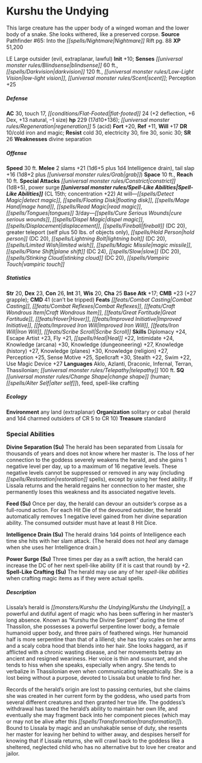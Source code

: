 ﻿---
cssclass: [monsters]
title1: Kurshu the Undying
desc_short: This large creature has the upper body of a winged woman and the lower
  body of a snake. She looks withered, like a preserved corpse.
title2: Kurshu the Undying
CR: 15
sources:
- name: 'Pathfinder #65: Into the Nightmare Rift'
  page: 88
  link: http://paizo.com/products/btpy8tdh?Pathfinder-Adventure-Path-65-Into-the-Nightmare-Rift
XP: 51200
alignment: LE
size: Large
type: outsider
subtypes:
- evil
- extraplanar
- lawful
initiative:
  bonus: 10
senses:
  blindsense: 60
  darkvision: 120
  low-light vision: true
  scent: true
AC:
  AC: 30
  touch: 17
  flat_footed: 24
  components:
    deflection: 2
    dex: 6
    natural: 13
    size: -1
HP:
  HP: 229
  long: 17d10+136
  regeneration: 5
  regeneration_weakness: acid
saves:
  fort: 20
  ref: 11
  will: 17
DR:
- amount: 10
  weakness: cold iron and magic
resistances:
  cold: 30
  electricity: 30
  fire: 30
  sonic: 30
SR: 26
weaknesses:
- divine separation
speeds:
  base: 30
attacks:
  melee:
  - - text: 2 slams +21 (1d6+5 plus 1d4 Intelligence drain)
      entries:
      - - damage: 1d6+5
        - damage: 1d4
          type: Intelligence drain
      count: 2
      attack: slams
      bonus:
      - 21
    - text: tail slap +16 (1d8+2 plus grab)
      entries:
      - - damage: 1d8+2
        - effect: grab
      attack: tail slap
      bonus:
      - 16
  special:
  - constrict (1d8+5)
  - power surge
space: 10
reach: 10
spell_like_abilities:
  entries:
  - name: detect magic
    source: default
    freq: At will
  - name: floating disk
    source: default
    freq: At will
  - name: mage hand
    source: default
    freq: At will
  - name: read magic
    source: default
    freq: At will
  - name: tongues
    source: default
    freq: At will
  - name: cure serious wounds
    source: default
    freq: 3/day
  - name: dispel magic
    source: default
    freq: 3/day
  - name: displacement
    source: default
    freq: 3/day
  - name: fireball
    source: default
    freq: 3/day
    DC: 20
  - name: greater teleport
    source: default
    freq: 3/day
    other: self plus 50 lbs. of objects only
  - name: hold person
    source: default
    freq: 3/day
    DC: 20
  - name: lightning bolt
    source: default
    freq: 3/day
    DC: 20
  - name: limited wish
    source: default
    freq: 3/day
  - name: magic missile
    source: default
    freq: 3/day
  - name: plane shift
    source: default
    freq: 3/day
    DC: 24
  - name: slow
    source: default
    freq: 3/day
    DC: 20
  - name: stinking cloud
    source: default
    freq: 3/day
    DC: 20
  - name: vampiric touch
    source: default
    freq: 3/day
  sources:
  - name: default
    CL: 15
    concentration: 22
ability_scores:
  STR: 20
  DEX: 23
  CON: 26
  INT: 31
  WIS: 20
  CHA: 25
BAB: 17
CMB: 23
CMB_other: +27 grapple
CMD: 41
CMD_other: can't be tripped
feats:
- name: Combat Casting
- name: Combat Reflexes
- name: Craft Wondrous Item
- name: Great Fortitude
- name: Hover
- name: Improved Initiative
- name: Improved Iron Will
- name: Iron Will
- name: Scribe Scroll
skills:
  Diplomacy: 24
  Escape Artist: 23
  Fly: 21
  Heal: 22
  Intimidate: 24
  Knowledge (arcana): 30
  Knowledge (dungeoneering): 27
  Knowledge (history): 27
  Knowledge (planes): 30
  Knowledge (religion): 27
  Perception: 25
  Sense Motive: 25
  Spellcraft: 30
  Stealth: 22
  Swim: 22
  Use Magic Device: 27
languages:
- Aklo
- Azlanti
- Draconic
- Infernal
- Terran
- Thassilonian
- telepathy 100 ft.
special_qualities:
- change shape (human; alter self)
- feed
- spell-like crafting
ecology:
  environment: any land (extraplanar)
  organization: solitary or cabal (herald and 1d4 charmed outsiders of CR 5 to CR
    10)
  treasure_type: standard
special_abilities:
  Divine Separation (Su): The herald has been separated from Lissala for thousands
    of years and does not know where her master is. The loss of her connection to
    the goddess severely weakens the herald, and she gains 1 negative level per day,
    up to a maximum of 16 negative levels. These negative levels cannot be suppressed
    or removed in any way (including restoration spells), except by using her feed
    ability. If Lissala returns and the herald regains her connection to her master,
    she permanently loses this weakness and its associated negative levels.
  Feed (Su): Once per day, the herald can devour an outsider's corpse as a full-round
    action. For each Hit Die of the devoured outsider, the herald automatically removes
    1 negative level gained from her divine separation ability. The consumed outsider
    must have at least 8 Hit Dice.
  Intelligence Drain (Su): The herald drains 1d4 points of Intelligence each time
    she hits with her slam attack. (The herald does not heal any damage when she uses
    her Intelligence drain.)
  Power Surge (Su): Three times per day as a swift action, the herald can increase
    the DC of her next spell-like ability (if it is cast that round) by +2.
  Spell-Like Crafting (Su): The herald may use any of her spell-like abilities when
    crafting magic items as if they were actual spells.
desc_long: |-
  Lissala's herald is Kurshu the Undying, a powerful and dutiful agent of magic who has been suffering in her master's long absence. Known as “Kurshu the Divine Serpent” during the time of Thassilon, she possesses a powerful serpentine lower body, a female humanoid upper body, and three pairs of feathered wings. Her humanoid half is more serpentine than that of a lillend; she has tiny scales on her arms and a scaly cobra hood that blends into her hair. She looks haggard, as if afflicted with a chronic wasting disease, and her movements betray an ancient and resigned weariness. Her voice is thin and susurrant, and she tends to hiss when she speaks, especially when angry. She tends to verbalize in Thassilonian even when communicating telepathically. She is a lost being without a purpose, devoted to Lissala but unable to find her.

  Records of the herald's origin are lost to passing centuries, but she claims she was created in her current form by the goddess, who used parts from several different creatures and then granted her true life. The goddess's withdrawal has taxed the herald's ability to maintain her own life, and eventually she may fragment back into her component pieces (which may or may not be alive after this transformation). Bound to Lissala by magic and an unshakable sense of duty, she resents her master for leaving her behind to wither away, and despises herself for knowing that if Lissala returns, she will crawl back to the goddess like a sheltered, neglected child who has no alternative but to love her creator and jailor.

---

# Kurshu the Undying
This large creature has the upper body of a winged woman and the lower body of a snake. She looks withered, like a preserved corpse.
**Source** Pathfinder #65: Into the _[[spells/Nightmare|Nightmare]]_ Rift pg. 88
**XP** 51,200

LE Large outsider (evil, extraplanar, lawful)
**Init** +10; **Senses** _[[universal monster rules/Blindsense|blindsense]]_ 60 ft., _[[spells/Darkvision|darkvision]]_ 120 ft., _[[universal monster rules/Low-Light Vision|low-light vision]]_, _[[universal monster rules/Scent|scent]]_; Perception +25

##### Defense

**AC** 30, touch 17, _[[conditions/Flat-Footed|flat-footed]]_ 24 (+2 deflection, +6 Dex, +13 natural, –1 size)
**hp** 229 (17d10+136); _[[universal monster rules/Regeneration|regeneration]]_ 5 (acid)
**Fort** +20, **Ref** +11, **Will** +17
**DR** 10/cold iron and magic; **Resist** cold 30, electricity 30, fire 30, sonic 30; **SR** 26
**Weaknesses** divine separation

##### Offense
**Speed** 30 ft.
**Melee** 2 slams +21 (1d6+5 plus 1d4 Intelligence drain), tail slap +16 (1d8+2 plus _[[universal monster rules/Grab|grab]]_)
**Space** 10 ft., **Reach** 10 ft.
**Special Attacks** _[[universal monster rules/Constrict|constrict]]_ (1d8+5), power surge
**_[[universal monster rules/Spell-Like Abilities|Spell-Like Abilities]]_** (CL 15th; concentration +22)
At will—_[[spells/Detect Magic|detect magic]]_, _[[spells/Floating Disk|floating disk]]_, _[[spells/Mage Hand|mage hand]]_, _[[spells/Read Magic|read magic]]_, _[[spells/Tongues|tongues]]_
3/day—_[[spells/Cure Serious Wounds|cure serious wounds]]_, _[[spells/Dispel Magic|dispel magic]]_, _[[spells/Displacement|displacement]]_, _[[spells/Fireball|fireball]]_ (DC 20), greater teleport (self plus 50 lbs. of objects only), _[[spells/Hold Person|hold person]]_ (DC 20), _[[spells/Lightning Bolt|lightning bolt]]_ (DC 20), _[[spells/Limited Wish|limited wish]]_, _[[spells/Magic Missile|magic missile]]_, _[[spells/Plane Shift|plane shift]]_ (DC 24), _[[spells/Slow|slow]]_ (DC 20), _[[spells/Stinking Cloud|stinking cloud]]_ (DC 20), _[[spells/Vampiric Touch|vampiric touch]]_

##### Statistics
**Str** 20, **Dex** 23, **Con** 26, **Int** 31, **Wis** 20, **Cha** 25
**Base Atk** +17; **CMB** +23 (+27 grapple); **CMD** 41 (can’t be tripped)
**Feats** _[[feats/Combat Casting|Combat Casting]]_, _[[feats/Combat Reflexes|Combat Reflexes]]_, _[[feats/Craft Wondrous Item|Craft Wondrous Item]]_, _[[feats/Great Fortitude|Great Fortitude]]_, _[[feats/Hover|Hover]]_, _[[feats/Improved Initiative|Improved Initiative]]_, _[[feats/Improved Iron Will|Improved Iron Will]]_, _[[feats/Iron Will|Iron Will]]_, _[[feats/Scribe Scroll|Scribe Scroll]]_
**Skills** Diplomacy +24, Escape Artist +23, Fly +21, _[[spells/Heal|Heal]]_ +22, Intimidate +24, Knowledge (arcana) +30, Knowledge (dungeoneering) +27, Knowledge (history) +27, Knowledge (planes) +30, Knowledge (religion) +27, Perception +25, Sense Motive +25, Spellcraft +30, Stealth +22, Swim +22, Use Magic Device +27
**Languages** Aklo, Azlanti, Draconic, Infernal, Terran, Thassilonian; _[[universal monster rules/Telepathy|telepathy]]_ 100 ft.
**SQ** _[[universal monster rules/Change Shape|change shape]]_ (human; _[[spells/Alter Self|alter self]]_), feed, spell-like crafting

##### Ecology

**Environment** any land (extraplanar)
**Organization** solitary or cabal (herald and 1d4 charmed outsiders of CR 5 to CR 10)
**Treasure** standard

### Special Abilities

**Divine Separation (Su)** The herald has been separated from Lissala for thousands of years and does not know where her master is. The loss of her connection to the goddess severely weakens the herald, and she gains 1 negative level per day, up to a maximum of 16 negative levels. These negative levels cannot be suppressed or removed in any way (including _[[spells/Restoration|restoration]]_ spells), except by using her feed ability. If Lissala returns and the herald regains her connection to her master, she permanently loses this weakness and its associated negative levels.

**Feed (Su)** Once per day, the herald can devour an outsider’s corpse as a full-round action. For each Hit Die of the devoured outsider, the herald automatically removes 1 negative level gained from her divine separation ability. The consumed outsider must have at least 8 Hit Dice.

**Intelligence Drain (Su)** The herald drains 1d4 points of Intelligence each time she hits with her slam attack. (The herald does not _heal_ any damage when she uses her Intelligence drain.)

**Power Surge (Su)** Three times per day as a swift action, the herald can increase the DC of her next spell-like ability (if it is cast that round) by +2.
**Spell-Like Crafting (Su)** The herald may use any of her _spell-like abilities_ when crafting magic items as if they were actual spells.

##### Description

Lissala’s herald is _[[monsters/Kurshu the Undying|Kurshu the Undying]]_, a powerful and dutiful agent of magic who has been suffering in her master’s long absence. Known as “Kurshu the Divine Serpent” during the time of Thassilon, she possesses a powerful serpentine lower body, a female humanoid upper body, and three pairs of feathered wings. Her humanoid half is more serpentine than that of a lillend; she has tiny scales on her arms and a scaly cobra hood that blends into her hair. She looks haggard, as if afflicted with a chronic wasting disease, and her movements betray an ancient and resigned weariness. Her voice is thin and susurrant, and she tends to hiss when she speaks, especially when angry. She tends to verbalize in Thassilonian even when communicating telepathically. She is a lost being without a purpose, devoted to Lissala but unable to find her.

Records of the herald’s origin are lost to passing centuries, but she claims she was created in her current form by the goddess, who used parts from several different creatures and then granted her true life. The goddess’s withdrawal has taxed the herald’s ability to maintain her own life, and eventually she may fragment back into her component pieces (which may or may not be alive after this _[[spells/Transformation|transformation]]_). Bound to Lissala by magic and an unshakable sense of duty, she resents her master for leaving her behind to wither away, and despises herself for knowing that if Lissala returns, she will crawl back to the goddess like a sheltered, neglected child who has no alternative but to love her creator and jailor.